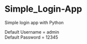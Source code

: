 # Simple_Login-App
Simple login app with Python



Default Username = admin  <br/>
Default Password  = 12345
